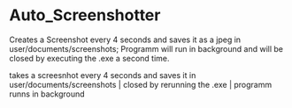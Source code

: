 # Auto_Screenshotter
Creates a Screenshot every 4 seconds and saves it as a jpeg in user/documents/screenshots; Programm will run in background and will be closed by executing the .exe a second time.

takes a screesnhot every 4 seconds and saves it in user/documents/screenshots | closed by rerunning the .exe | programm runns in background
